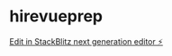# hirevueprep

[Edit in StackBlitz next generation editor ⚡️](https://stackblitz.com/~/github.com/talosren/hirevueprep)